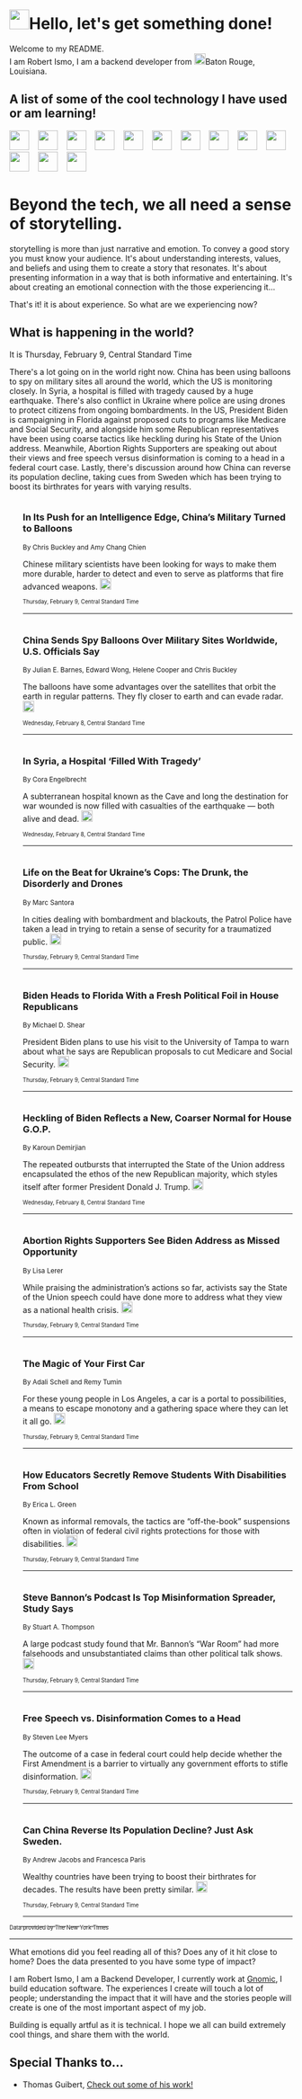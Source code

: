 <h1><img src="https://emojis.slackmojis.com/emojis/images/1643514375/3493/hot-coffee.gif?1643514375" width="35"/>Hello, let's get something done!</h1>

<p>Welcome to my README.<br/>
I am Robert Ismo, I am a backend developer from <img src="https://emojis.slackmojis.com/emojis/images/1638395689/50435/moulin_rouge.png?1638395689" width="20"/>Baton Rouge, Louisiana.</p>
<h2>A list of some of the cool technology I have used or am learning!</h2>
<p>
<img src="https://emojis.slackmojis.com/emojis/images/1643516091/21142/meow_bongotap.gif?1643516091" width="35" alt="">
<img src="https://img.shields.io/badge/Favorite%20Frontend%20Framework-SvelteKit-f83903" alt="">
<img src="https://img.shields.io/badge/Second%20Favorite-Vue-40b581" alt="">
<img src="https://img.shields.io/badge/Most%20Used%20Runtime-Nodejs-78b061" alt="">
<img src="https://emojis.slackmojis.com/emojis/images/1643517416/34482/fire.gif?1643517416" width="35" alt="">
<img src="https://img.shields.io/badge/Javascript%20But%20Better-Typescript-0078ca" alt="">
<img src="https://img.shields.io/badge/Favorite%20Language-Elixir-3e244d" alt="">
<img src="https://img.shields.io/badge/Containerize%20Everything-Docker-6ac9ef" alt="">
<img src="https://emojis.slackmojis.com/emojis/images/1643514596/5999/meow_party.gif?1643514596" width="35" alt="">
<img src="https://img.shields.io/badge/API%20Love%20Language-Graphql-de32a5" alt="">
<img src="https://img.shields.io/badge/Our%20Favorite%20Version%20Controller-Git-e94f33" alt="">
<img src="https://img.shields.io/badge/Favorite%20Database-Redis-d42d1d" alt="">
<img src="https://emojis.slackmojis.com/emojis/images/1643514559/5584/deployparrot.gif?1643514559" width="35" alt="">
<img src="https://img.shields.io/badge/Container%20Interstate-RabbitMQ-f66200" alt="">
<img src="https://img.shields.io/badge/Gotta%20Learn-Kubernetes-316adf" alt="">
<img src="https://img.shields.io/badge/Really%20Mature%20Now-WASM-654fef" alt="">
<img src="https://emojis.slackmojis.com/emojis/images/1666642497/61942/dance_vibe.gif?1666642497" width="35" alt="">
<img src="https://img.shields.io/badge/For%20My%20M1-ARM64-657d96" alt="">
<img src="https://img.shields.io/badge/Loving%20This%20So%20Much-TailwindCSS-17bcb5" alt="">
<img src="https://img.shields.io/badge/Cool%20Build%20Tool-Vite-f9cb24" alt="">
<img src="https://emojis.slackmojis.com/emojis/images/1669231376/62819/working-on-it.gif?1669231376" width="35" alt="">
<img src="https://img.shields.io/badge/Fun%20and%20Easy%20Database-MongoDB-5f8c49" alt="">
<img src="https://img.shields.io/badge/JS%20Life%20Support-NPM-c73737" alt="">
<img src="https://img.shields.io/badge/I%20Liked%20It-DynamoDB-0073b9" alt="">
<img src="https://emojis.slackmojis.com/emojis/images/1643514045/46/question.gif?1643514045" width="35" alt="">
<img src="https://img.shields.io/badge/cool-React-60d6f9" alt="">
<img src="https://img.shields.io/badge/Future%20Big%20Project-Lambda-f37e00" alt="">
<img src="https://img.shields.io/badge/NPM%20But%20Better-PNPM-f1aa07" alt="">
<img src="https://emojis.slackmojis.com/emojis/images/1643514943/9662/fbwow.gif?1643514943" width="35" alt="">
<img src="https://img.shields.io/badge/First%20Language-C-662079" alt="">
<img src="https://img.shields.io/badge/Where%20I%20Deploy%20Frontend-Vercel-000000" alt="">
<img src="https://img.shields.io/badge/Who%20Does%20not%20Want%20an%20App-Swift-f9492a" alt="">
<img src="https://emojis.slackmojis.com/emojis/images/1643514058/151/javascript.png?1643514058" width="35" alt="">
<img src="https://img.shields.io/badge/cool-Python-fbd542" alt="">
<img src="https://img.shields.io/badge/Favorite%20Something-Stripe-656cdc" alt="">
<img src="https://img.shields.io/badge/Of%20Course-HTML5-ed6327" alt="">
<img src="https://emojis.slackmojis.com/emojis/images/1660415405/60731/bomb.gif?1660415405" width="35" alt="">
<img src="https://img.shields.io/badge/hate-CSS-2964ec" alt="">
<img src="https://img.shields.io/badge/Learning-CircleCI-141215" alt="">
<img src="https://img.shields.io/badge/Learning-Rust-fbbb3b" alt="">
<img src="https://emojis.slackmojis.com/emojis/images/1660415397/60712/writing-hand.gif?1660415397" width="35" alt="">
<img src="https://img.shields.io/badge/Dev%20Browser%20of%20Choice-Firefox-cc4e26" alt="">
<img src="https://img.shields.io/badge/Recoverying%20From%20Windows-UNIX-1781e3" alt="">
<img src="https://img.shields.io/badge/LOVE-LogSeq-90c1c2" alt="">
<img src="https://emojis.slackmojis.com/emojis/images/1643514066/223/kirby.gif?1643514066" width="35" alt="">
<img src="https://img.shields.io/badge/Daily%20Driver-MacOS-e6e6e8" alt="">
<img src="https://img.shields.io/badge/Git%20Server-Github-000000" alt="">
<img src="https://img.shields.io/badge/enjoyable-EC2-f17428" alt="">
<img src="https://emojis.slackmojis.com/emojis/images/1643514239/2069/excited.gif?1643514239" width="35" alt="">
</p>
<h1>Beyond the tech, we all need a sense of storytelling.</h1>
<p>storytelling is more than just narrative and emotion. To convey a good story you must know your audience. It's about understanding interests, values, and beliefs and using them to create a story that resonates. It's about presenting information in a way that is both informative and entertaining. It's about creating an emotional connection with the those experiencing it...</p>
<p>That's it! it is about experience. So what are we experiencing now?</p>
<h2>What is happening in the world?</h2>
<p>It is Thursday, February 9, Central Standard Time</p>
<p>
There&#39;s a lot going on in the world right now. China has been using balloons to spy on military sites all around the world, which the US is monitoring closely. In Syria, a hospital is filled with tragedy caused by a huge earthquake. There&#39;s also conflict in Ukraine where police are using drones to protect citizens from ongoing bombardments. In the US, President Biden is campaigning in Florida against proposed cuts to programs like Medicare and Social Security, and alongside him some Republican representatives have been using coarse tactics like heckling during his State of the Union address. Meanwhile, Abortion Rights Supporters are speaking out about their views and free speech versus disinformation is coming to a head in a federal court case. Lastly, there&#39;s discussion around how China can reverse its population decline, taking cues from Sweden which has been trying to boost its birthrates for years with varying results.</p>
<ol>
<img src="https://img.shields.io/badge/-world-blue" alt="">
<h3>In Its Push for an Intelligence Edge, China’s Military Turned to Balloons</h3>
<sub>By Chris Buckley and Amy Chang Chien</sub>
<p>Chinese military scientists have been looking for ways to make them more durable, harder to detect and even to serve as platforms that fire advanced weapons.  <a href="https://nyti.ms/3ROLE5i"><img src="https://developer.nytimes.com/files/poweredby_nytimes_30b.png?v=1583354208352" height="20"></a></p>
<sub><sub>Thursday, February 9, Central Standard Time</sub></sub>
<hr/>
<img src="https://img.shields.io/badge/-us-blue" alt="">
<h3>China Sends Spy Balloons Over Military Sites Worldwide, U.S. Officials Say</h3>
<sub>By Julian E. Barnes, Edward Wong, Helene Cooper and Chris Buckley</sub>
<p>The balloons have some advantages over the satellites that orbit the earth in regular patterns. They fly closer to earth and can evade radar.  <a href="https://nyti.ms/3DQLcxv"><img src="https://developer.nytimes.com/files/poweredby_nytimes_30b.png?v=1583354208352" height="20"></a></p>
<sub><sub>Wednesday, February 8, Central Standard Time</sub></sub>
<hr/>
<img src="https://img.shields.io/badge/-world-blue" alt="">
<h3>In Syria, a Hospital ‘Filled With Tragedy’</h3>
<sub>By Cora Engelbrecht</sub>
<p>A subterranean hospital known as the Cave and long the destination for war wounded is now filled with casualties of the earthquake — both alive and dead.  <a href="https://nyti.ms/3HLVNei"><img src="https://developer.nytimes.com/files/poweredby_nytimes_30b.png?v=1583354208352" height="20"></a></p>
<sub><sub>Wednesday, February 8, Central Standard Time</sub></sub>
<hr/>
<img src="https://img.shields.io/badge/-world-blue" alt="">
<h3>Life on the Beat for Ukraine’s Cops: The Drunk, the Disorderly and Drones</h3>
<sub>By Marc Santora</sub>
<p>In cities dealing with bombardment and blackouts, the Patrol Police have taken a lead in trying to retain a sense of security for a traumatized public.  <a href="https://nyti.ms/3RSEFZ2"><img src="https://developer.nytimes.com/files/poweredby_nytimes_30b.png?v=1583354208352" height="20"></a></p>
<sub><sub>Thursday, February 9, Central Standard Time</sub></sub>
<hr/>
<img src="https://img.shields.io/badge/-us-blue" alt="">
<h3>Biden Heads to Florida With a Fresh Political Foil in House Republicans</h3>
<sub>By Michael D. Shear</sub>
<p>President Biden plans to use his visit to the University of Tampa to warn about what he says are Republican proposals to cut Medicare and Social Security.  <a href="https://nyti.ms/3JSMwUe"><img src="https://developer.nytimes.com/files/poweredby_nytimes_30b.png?v=1583354208352" height="20"></a></p>
<sub><sub>Thursday, February 9, Central Standard Time</sub></sub>
<hr/>
<img src="https://img.shields.io/badge/-us-blue" alt="">
<h3>Heckling of Biden Reflects a New, Coarser Normal for House G.O.P.</h3>
<sub>By Karoun Demirjian</sub>
<p>The repeated outbursts that interrupted the State of the Union address encapsulated the ethos of the new Republican majority, which styles itself after former President Donald J. Trump.  <a href="https://nyti.ms/3I9AaWJ"><img src="https://developer.nytimes.com/files/poweredby_nytimes_30b.png?v=1583354208352" height="20"></a></p>
<sub><sub>Wednesday, February 8, Central Standard Time</sub></sub>
<hr/>
<img src="https://img.shields.io/badge/-us-blue" alt="">
<h3>Abortion Rights Supporters See Biden Address as Missed Opportunity</h3>
<sub>By Lisa Lerer</sub>
<p>While praising the administration’s actions so far, activists say the State of the Union speech could have done more to address what they view as a national health crisis.  <a href="https://nyti.ms/3I8GOMU"><img src="https://developer.nytimes.com/files/poweredby_nytimes_30b.png?v=1583354208352" height="20"></a></p>
<sub><sub>Thursday, February 9, Central Standard Time</sub></sub>
<hr/>
<img src="https://img.shields.io/badge/-style-blue" alt="">
<h3>The Magic of Your First Car</h3>
<sub>By Adali Schell and Remy Tumin</sub>
<p>For these young people in Los Angeles, a car is a portal to possibilities, a means to escape monotony and a gathering space where they can let it all go.  <a href="https://nyti.ms/3IaylbQ"><img src="https://developer.nytimes.com/files/poweredby_nytimes_30b.png?v=1583354208352" height="20"></a></p>
<sub><sub>Thursday, February 9, Central Standard Time</sub></sub>
<hr/>
<img src="https://img.shields.io/badge/-us-blue" alt="">
<h3>How Educators Secretly Remove Students With Disabilities From School</h3>
<sub>By Erica L. Green</sub>
<p>Known as informal removals, the tactics are “off-the-book” suspensions often in violation of federal civil rights protections for those with disabilities.  <a href="https://nyti.ms/3JU0MMr"><img src="https://developer.nytimes.com/files/poweredby_nytimes_30b.png?v=1583354208352" height="20"></a></p>
<sub><sub>Thursday, February 9, Central Standard Time</sub></sub>
<hr/>
<img src="https://img.shields.io/badge/-technology-blue" alt="">
<h3>Steve Bannon’s Podcast Is Top Misinformation Spreader, Study Says</h3>
<sub>By Stuart A. Thompson</sub>
<p>A large podcast study found that Mr. Bannon’s “War Room” had more falsehoods and unsubstantiated claims than other political talk shows.  <a href="https://nyti.ms/3IcATpS"><img src="https://developer.nytimes.com/files/poweredby_nytimes_30b.png?v=1583354208352" height="20"></a></p>
<sub><sub>Thursday, February 9, Central Standard Time</sub></sub>
<hr/>
<img src="https://img.shields.io/badge/-business-blue" alt="">
<h3>Free Speech vs. Disinformation Comes to a Head</h3>
<sub>By Steven Lee Myers</sub>
<p>The outcome of a case in federal court could help decide whether the First Amendment is a barrier to virtually any government efforts to stifle disinformation.  <a href="https://nyti.ms/3x5vkU9"><img src="https://developer.nytimes.com/files/poweredby_nytimes_30b.png?v=1583354208352" height="20"></a></p>
<sub><sub>Thursday, February 9, Central Standard Time</sub></sub>
<hr/>
<img src="https://img.shields.io/badge/-upshot-blue" alt="">
<h3>Can China Reverse Its Population Decline? Just Ask Sweden.</h3>
<sub>By Andrew Jacobs and Francesca Paris</sub>
<p>Wealthy countries have been trying to boost their birthrates for decades. The results have been pretty similar.  <a href="https://nyti.ms/3IauPhK"><img src="https://developer.nytimes.com/files/poweredby_nytimes_30b.png?v=1583354208352" height="20"></a></p>
<sub><sub>Thursday, February 9, Central Standard Time</sub></sub>
<hr/>
</ol>
<a href="https://developer.nytimes.com"><sub><sub>Data provided by The New York Times</sub></sub></a>
<hr/>
<p>What emotions did you feel reading all of this? Does any of it hit close to home? Does the data presented to you have some type of impact?</p>
<p>I am Robert Ismo, I am a Backend Developer, I currently work at <a href="https://gnomic.education/">Gnomic</a>, I build education software. The experiences I create will touch a lot of people; understanding the impact that it will have and the stories people will create is one of the most important aspect of my job.</p>
<p>Building is equally artful as it is technical. I hope we all can build extremely cool things, and share them with the world.</p>
<h2>Special Thanks to...</h2>
<ul>
<li>Thomas Guibert, <a href="https://github.com/thmsgbrt/thmsgbrt">Check out some of his work!</a></li>
</ul>